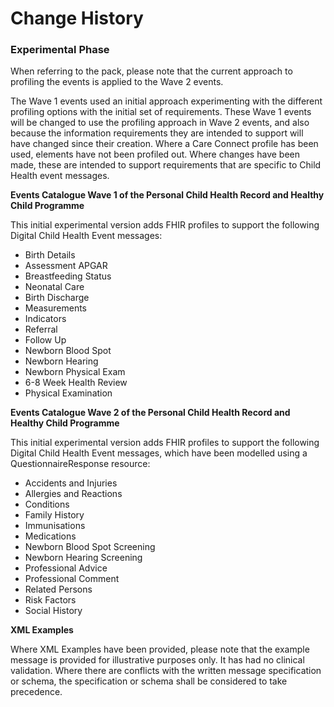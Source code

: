 # Change History #


### Experimental Phase #

When referring to the pack, please note that the current approach to profiling the events is applied to the Wave 2 events. 

The Wave 1 events used an initial approach experimenting with the different profiling options with the initial set of requirements. These Wave 1 events will be changed to use the profiling approach in Wave 2 events, and also because the information requirements they are intended to support will have changed since their creation. Where a Care Connect profile has been used, elements have not been profiled out. Where changes have been made, these are intended to support requirements that are specific to Child Health event messages.

**Events Catalogue Wave 1 of the Personal Child Health Record and Healthy Child Programme**

This initial experimental version adds FHIR profiles to support the following Digital Child Health Event messages:

- Birth Details 
- Assessment APGAR 
- Breastfeeding Status 
- Neonatal Care
- Birth Discharge 
- Measurements 
- Indicators 
- Referral 
- Follow Up 
- Newborn Blood Spot 
- Newborn Hearing 
- Newborn Physical Exam 
- 6-8 Week Health Review 
- Physical Examination 

**Events Catalogue Wave 2 of the Personal Child Health Record and Healthy Child Programme**

This initial experimental version adds FHIR profiles to support the following Digital Child Health Event messages, which have been modelled using a QuestionnaireResponse resource:

- Accidents and Injuries
- Allergies and Reactions
- Conditions
- Family History
- Immunisations
- Medications
- Newborn Blood Spot Screening
- Newborn Hearing Screening
- Professional Advice
- Professional Comment
- Related Persons
- Risk Factors
- Social History


**XML Examples**

Where XML Examples have been provided, please note that the example message is provided for illustrative purposes only. It has had no clinical validation. Where there are conflicts with the written message specification or schema, the specification or schema shall be considered to take precedence.



